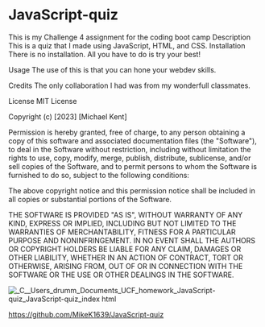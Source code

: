 # JavaScript-quiz
This is my Challenge 4 assignment for the coding boot camp
Description
This is a quiz that I made using JavaScript, HTML, and CSS.
Installation
There is no installation. All you have to do is try your best!

Usage
The use of this is that you can hone your webdev skills.

Credits
The only collaboration I had was from my wonderfull classmates.

License
MIT License

Copyright (c) [2023] [Michael Kent]

Permission is hereby granted, free of charge, to any person obtaining a copy of this software and associated documentation files (the "Software"), to deal in the Software without restriction, including without limitation the rights to use, copy, modify, merge, publish, distribute, sublicense, and/or sell copies of the Software, and to permit persons to whom the Software is furnished to do so, subject to the following conditions:

The above copyright notice and this permission notice shall be included in all copies or substantial portions of the Software.

THE SOFTWARE IS PROVIDED "AS IS", WITHOUT WARRANTY OF ANY KIND, EXPRESS OR IMPLIED, INCLUDING BUT NOT LIMITED TO THE WARRANTIES OF MERCHANTABILITY, FITNESS FOR A PARTICULAR PURPOSE AND NONINFRINGEMENT. IN NO EVENT SHALL THE AUTHORS OR COPYRIGHT HOLDERS BE LIABLE FOR ANY CLAIM, DAMAGES OR OTHER LIABILITY, WHETHER IN AN ACTION OF CONTRACT, TORT OR OTHERWISE, ARISING FROM, OUT OF OR IN CONNECTION WITH THE SOFTWARE OR THE USE OR OTHER DEALINGS IN THE SOFTWARE. 



![_C__Users_drumm_Documents_UCF_homework_JavaScript-quiz_JavaScript-quiz_index html](https://user-images.githubusercontent.com/126822125/229956123-807bf1b7-624f-44ad-96c9-1e664410e83d.png)

https://github.com/MikeK1639/JavaScript-quiz
